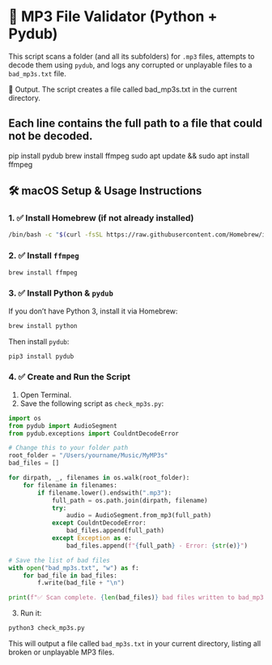 # 🎵 MP3 File Validator (Python + Pydub)

This script scans a folder (and all its subfolders) for `.mp3` files, attempts to decode them using `pydub`, and logs any corrupted or unplayable files to a `bad_mp3s.txt` file.

📄 Output.
The script creates a file called bad_mp3s.txt in the current directory.

Each line contains the full path to a file that could not be decoded.
---

pip install pydub
brew install ffmpeg
sudo apt update && sudo apt install ffmpeg

## 🛠️ macOS Setup & Usage Instructions

### 1. ✅ Install Homebrew (if not already installed)
```bash
/bin/bash -c "$(curl -fsSL https://raw.githubusercontent.com/Homebrew/install/HEAD/install.sh)"
```

### 2. ✅ Install `ffmpeg`
```bash
brew install ffmpeg
```

### 3. ✅ Install Python & `pydub`
If you don’t have Python 3, install it via Homebrew:

```bash
brew install python
```

Then install `pydub`:

```bash
pip3 install pydub
```

### 4. ✅ Create and Run the Script

1. Open Terminal.
2. Save the following script as `check_mp3s.py`:
```python
import os
from pydub import AudioSegment
from pydub.exceptions import CouldntDecodeError

# Change this to your folder path
root_folder = "/Users/yourname/Music/MyMP3s"
bad_files = []

for dirpath, _, filenames in os.walk(root_folder):
    for filename in filenames:
        if filename.lower().endswith(".mp3"):
            full_path = os.path.join(dirpath, filename)
            try:
                audio = AudioSegment.from_mp3(full_path)
            except CouldntDecodeError:
                bad_files.append(full_path)
            except Exception as e:
                bad_files.append(f"{full_path} - Error: {str(e)}")

# Save the list of bad files
with open("bad_mp3s.txt", "w") as f:
    for bad_file in bad_files:
        f.write(bad_file + "\n")

print(f"✅ Scan complete. {len(bad_files)} bad files written to bad_mp3s.txt.")
```

3. Run it:
```bash
python3 check_mp3s.py
```

This will output a file called `bad_mp3s.txt` in your current directory, listing all broken or unplayable MP3 files.

